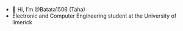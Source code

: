 - 👋 Hi, I’m @Batata1506 (Taha)
- Electronic and Computer Engineering student at the University of limerick


<!---
Batata1506/Batata1506 is a ✨ special ✨ repository because its `README.md` (this file) appears on your GitHub profile.
You can click the Preview link to take a look at your changes.
--->
